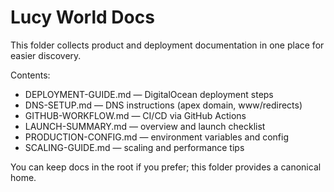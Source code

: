 # Lucy World Docs

This folder collects product and deployment documentation in one place for easier discovery.

Contents:

- DEPLOYMENT-GUIDE.md — DigitalOcean deployment steps
- DNS-SETUP.md — DNS instructions (apex domain, www/redirects)
- GITHUB-WORKFLOW.md — CI/CD via GitHub Actions
- LAUNCH-SUMMARY.md — overview and launch checklist
- PRODUCTION-CONFIG.md — environment variables and config
- SCALING-GUIDE.md — scaling and performance tips

You can keep docs in the root if you prefer; this folder provides a canonical home.
